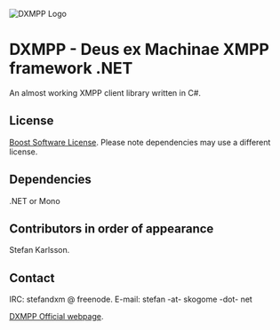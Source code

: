 ![DXMPP Logo](http://deusexmachinae.se/dxmpp/dxmpplogo.png)

DXMPP - Deus ex Machinae XMPP framework .NET
=====

An almost working XMPP client library written in C#.

License
-----------
[Boost Software License](http://www.boost.org/LICENSE_1_0.txt).
Please note dependencies may use a different license.

Dependencies
-----------
.NET or Mono

Contributors in order of appearance
-----------
Stefan Karlsson.

Contact
-----------
IRC: stefandxm @ freenode.
E-mail: stefan -at- skogome -dot- net 

[DXMPP Official webpage](http://deusexmachinae.se/dxmppnet).
